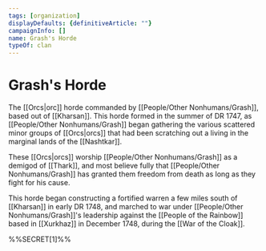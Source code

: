 ```yaml
---
tags: [organization]
displayDefaults: {definitiveArticle: ""}
campaignInfo: []
name: Grash's Horde
typeOf: clan
---
```

# Grash's Horde

The [[Orcs|orc]] horde commanded by [[People/Other Nonhumans/Grash]], based out of [[Kharsan]]. This horde formed in the summer of DR 1747, as [[People/Other Nonhumans/Grash]] began gathering the various scattered minor groups of [[Orcs|orcs]] that had been scratching out a living in the marginal lands of the [[Nashtkar]]. 

These [[Orcs|orcs]] worship [[People/Other Nonhumans/Grash]] as a demigod of [[Thark]], and most believe fully that [[People/Other Nonhumans/Grash]] has granted them freedom from death as long as they fight for his cause. 

This horde began constructing a fortified warren a few miles south of [[Kharsan]] in early DR 1748, and marched to war under [[People/Other Nonhumans/Grash]]'s leadership against the [[People of the Rainbow]] based in [[Xurkhaz]] in December 1748, during the [[War of the Cloak]]. 

%%SECRET[1]%%
